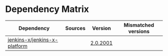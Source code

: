 # Dependency Matrix

Dependency | Sources | Version | Mismatched versions
---------- | ------- | ------- | -------------------
[jenkins-x/jenkins-x-platform](https://github.com/jenkins-x/jenkins-x-platform) |  | [2.0.2001](https://github.com/jenkins-x/jenkins-x-platform/releases/tag/v2.0.2001) | 
